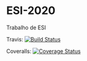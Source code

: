 # ESI-2020
Trabalho de ESI

Travis: [![Build Status](https://travis-ci.com/15483114/ESI-2020.svg?token=tjzKqugzp6KafpymHB5G&branch=master)](https://travis-ci.com/15483114/ESI-2020)

Coveralls: [![Coverage Status](https://coveralls.io/repos/github/15483114/ESI-2020/badge.svg?branch=master)](https://coveralls.io/github/15483114/ESI-2020?branch=master)
